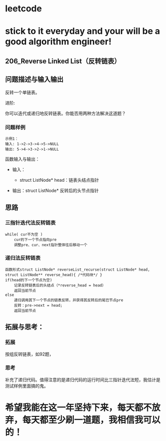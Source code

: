 # leetcode
# stick to it everyday and your will be a good algorithm engineer!
## 206_Reverse Linked List（反转链表）
## 问题描述与输入输出
反转一个单链表。

进阶:

你可以迭代或递归地反转链表。你能否用两种方法解决这道题？

### 问题样例

	示例1：
	输入: 1->2->3->4->5->NULL
	输出: 5->4->3->2->1->NULL
	

函数输入与输出：
* 输入：
	* struct ListNode* head：链表头结点指针

* 输出：struct ListNode* 反转后的头节点指针

## 思路			
### 三指针迭代法反转链表

	while( cur不为空 )
		cur的下一个节点指向pre
		调整pre、cur、next指针整体往后移动一个

### 递归法反转链表
	
	函数形式struct ListNode* reverseList_recurse(struct ListNode* head, struct ListNode** reverse_head){ /*代码块*/ }
	if(head的下一个节点为空)
		记录反转链表后的头结点（*reverse_head = head）
		返回当前节点
	else
		递归调用其下一个节点的链表反转，并获得其反转后的尾巴节点pre
		反转：pre->next = head;
		返回当前节点
						
					 				 	
## 拓展与思考：
### 拓展
按组反转链表，如92题，
### 思考
补充了递归代码。值得注意的是递归代码的运行时间比三指针迭代法短，我估计是测试样例里面搞的鬼。
		  
# 希望我能在这一年坚持下来，每天都不放弃，每天都至少刷一道题，我相信我可以的！
